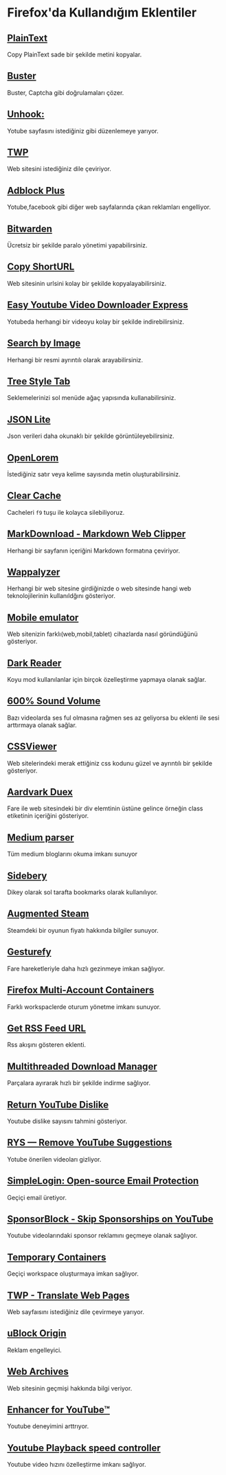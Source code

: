 # Firefox'da Kullandığım Eklentiler

## [PlainText](https://addons.mozilla.org/tr/firefox/addon/copy-plaintext/?utm_source=addons.mozilla.org&utm_medium=referral&utm_content=featured)

Copy PlainText sade bir şekilde metini kopyalar.

## [Buster](https://addons.mozilla.org/tr/firefox/addon/buster-captcha-solver/)

Buster, Captcha gibi doğrulamaları çözer.

## [Unhook:](https://addons.mozilla.org/tr/firefox/addon/youtube-recommended-videos/)

Yotube sayfasını istediğiniz gibi düzenlemeye yarıyor.

## [TWP](https://addons.mozilla.org/tr/firefox/addon/traduzir-paginas-web/)

Web sitesini istediğiniz dile çeviriyor.

## [Adblock Plus](https://addons.mozilla.org/tr/firefox/addon/adblock-plus/)

Yotube,facebook gibi diğer web sayfalarında çıkan reklamları engelliyor.

## [Bitwarden](https://addons.mozilla.org/tr/firefox/addon/bitwarden-password-manager/)

Ücretsiz bir şekilde paralo yönetimi yapabilirsiniz.

## [Copy ShortURL](https://addons.mozilla.org/tr/firefox/addon/copy-shorturl/)

Web sitesinin urlsini kolay bir şekilde kopyalayabilirsiniz.

## [Easy Youtube Video Downloader Express](https://addons.mozilla.org/tr/firefox/addon/easy-youtube-video-download/)

Yotubeda herhangi bir videoyu kolay bir şekilde indirebilirsiniz.

## [Search by Image ](https://addons.mozilla.org/tr/firefox/addon/search_by_image/?utm_source=addons.mozilla.org&utm_medium=referral&utm_content=recommended_fallback)

Herhangi bir resmi ayrıntılı olarak arayabilirsiniz.

## [Tree Style Tab](https://addons.mozilla.org/tr/firefox/addon/tree-style-tab/?utm_source=addons.mozilla.org&utm_medium=referral&utm_content=recommended_fallback)

Seklemelerinizi sol menüde ağaç yapısında kullanabilirsiniz.

## [JSON Lite](https://addons.mozilla.org/tr/firefox/addon/json-lite/)

Json verileri daha okunaklı bir şekilde görüntüleyebilirsiniz.

## [OpenLorem](https://addons.mozilla.org/tr/firefox/addon/openlorem/)

İstediğiniz satır veya kelime sayısında metin oluşturabilirsiniz.

## [Clear Cache](https://addons.mozilla.org/tr/firefox/addon/clearcache/?utm_source=addons.mozilla.org&utm_medium=referral&utm_content=featured)

Cacheleri `f9` tuşu ile kolayca silebiliyoruz.

## [MarkDownload - Markdown Web Clipper](https://addons.mozilla.org/tr/firefox/addon/markdownload/)

Herhangi bir sayfanın içeriğini Markdown formatına çeviriyor.

## [Wappalyzer](https://addons.mozilla.org/en-US/firefox/addon/wappalyzer/)

Herhangi bir web sitesine girdiğinizde o web sitesinde hangi web teknolojilerinin kullanıldğını gösteriyor.

## [Mobile emulator](https://addons.mozilla.org/en-US/firefox/addon/simulateur-mobile/)

Web sitenizin farklı(web,mobil,tablet) cihazlarda nasıl göründüğünü gösteriyor.

## [Dark Reader](https://addons.mozilla.org/en-US/firefox/addon/darkreader/)

Koyu mod kullanılanlar için birçok özelleştirme yapmaya olanak sağlar.

## [600% Sound Volume](https://addons.mozilla.org/en-US/firefox/addon/600-sound-volume/)

Bazı videolarda ses ful olmasına rağmen ses az geliyorsa bu eklenti ile sesi arttırmaya olanak sağlar.

## [CSSViewer](https://addons.mozilla.org/en-US/firefox/addon/cssviewer-quantum/)

Web sitelerindeki merak ettiğiniz css kodunu güzel ve ayrıntılı bir şekilde gösteriyor.

## [Aardvark Duex](https://addons.mozilla.org/en-US/firefox/addon/aardvark-duex/)

Fare ile web sitesindeki bir div elemtinin üstüne gelince örneğin class etiketinin içeriğini gösteriyor.

## [Medium parser](https://addons.mozilla.org/tr/firefox/addon/medium-parser/)

Tüm medium bloglarını okuma imkanı sunuyor

## [Sidebery](https://addons.mozilla.org/en-US/firefox/addon/sidebery/)

Dikey olarak sol tarafta bookmarks olarak kullanılıyor.

## [Augmented Steam](https://addons.mozilla.org/en-US/firefox/addon/augmented-steam/)

Steamdeki bir oyunun fiyatı hakkında bilgiler sunuyor.

## [Gesturefy](https://addons.mozilla.org/en-US/firefox/addon/gesturefy/)

Fare hareketleriyle daha hızlı gezinmeye imkan sağlıyor.

## [Firefox Multi-Account Containers](https://addons.mozilla.org/en-US/firefox/addon/multi-account-containers/)

Farklı workspaclerde oturum yönetme imkanı sunuyor.

## [Get RSS Feed URL](https://addons.mozilla.org/en-US/firefox/addon/get-rss-feed-url/)

Rss akışını gösteren eklenti.

## [Multithreaded Download Manager](https://addons.mozilla.org/en-US/firefox/addon/multithreaded-download-manager/)

Parçalara ayırarak hızlı bir şekilde indirme sağlıyor.

## [Return YouTube Dislike](https://addons.mozilla.org/en-US/firefox/addon/return-youtube-dislikes/)

Youtube dislike sayısını tahmini gösteriyor.

## [RYS — Remove YouTube Suggestions](https://addons.mozilla.org/en-US/firefox/addon/remove-youtube-s-suggestions/)

Yotube önerilen videoları gizliyor.

## [SimpleLogin: Open-source Email Protection](https://addons.mozilla.org/en-US/firefox/addon/simplelogin/)

Geçiçi email üretiyor.

## [SponsorBlock - Skip Sponsorships on YouTube](https://addons.mozilla.org/en-US/firefox/addon/sponsorblock/)

Youtube videolarındaki sponsor reklamını geçmeye olanak sağlıyor.

## [Temporary Containers](https://addons.mozilla.org/en-US/firefox/addon/temporary-containers/)

Geçiçi workspace oluşturmaya imkan sağlıyor.

## [TWP - Translate Web Pages](https://addons.mozilla.org/en-US/firefox/addon/traduzir-paginas-web/)

Web sayfaısını istediğiniz dile çevirmeye yarıyor.

## [uBlock Origin](https://addons.mozilla.org/en-US/firefox/addon/ublock-origin/)

Reklam engelleyici.

## [Web Archives](https://addons.mozilla.org/en-US/firefox/addon/view-page-archive/)

Web sitesinin geçmişi hakkında bilgi veriyor.

## [Enhancer for YouTube™](https://addons.mozilla.org/en-US/firefox/addon/enhancer-for-youtube/)

Youtube deneyimini arttrıyor.

## [Youtube Playback speed controller](https://addons.mozilla.org/en-US/firefox/addon/yt-playback-speed-controller/)

Youtube video hızını özelleştirme imkanı sağlıyor.
